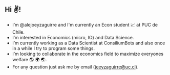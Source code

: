 ## Hi ✌️!
- I’m @alejoeyzaguirre and I'm currently an Econ student 📈 at PUC de Chile.
- I’m interested in Economics (micro, IO) and Data Science. 
- I’m currently working as a Data Scientist at ConsiliumBots and also once in a while I try to program some things.
- I’m looking to collaborate in the economics field to maximize everyones welfare 🌎 🌍 🌏.
- For any question just ask me by email (jeeyzaguirre@uc.cl).

<!---
alejoeyzaguirre/alejoeyzaguirre is a ✨ special ✨ repository because its `README.md` (this file) appears on your GitHub profile.
You can click the Preview link to take a look at your changes.
--->
